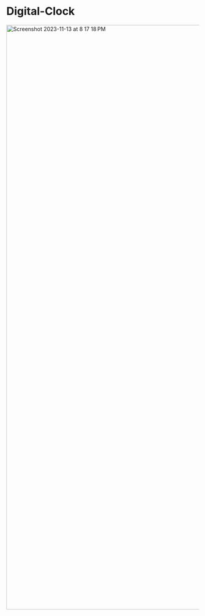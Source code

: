 # Digital-Clock
<img width="1529" alt="Screenshot 2023-11-13 at 8 17 18 PM" src="https://github.com/MohsenKaramiDeveloper/Digital-Clock/assets/59670599/b6bc6e17-afbb-4ec9-a32b-2ce14bfcaed5">
